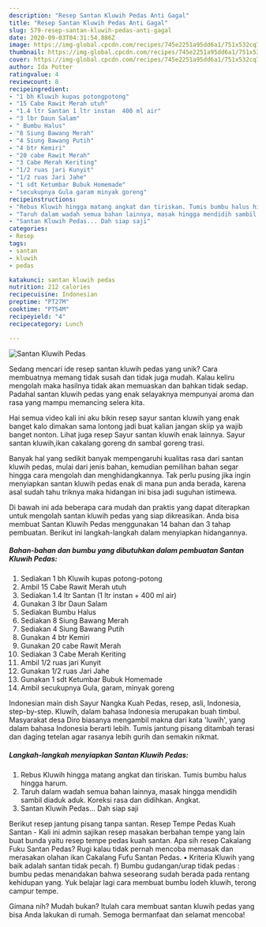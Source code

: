 ```yaml
---
description: "Resep Santan Kluwih Pedas Anti Gagal"
title: "Resep Santan Kluwih Pedas Anti Gagal"
slug: 579-resep-santan-kluwih-pedas-anti-gagal
date: 2020-09-03T04:31:54.886Z
image: https://img-global.cpcdn.com/recipes/745e2251a95dd6a1/751x532cq70/santan-kluwih-pedas-foto-resep-utama.jpg
thumbnail: https://img-global.cpcdn.com/recipes/745e2251a95dd6a1/751x532cq70/santan-kluwih-pedas-foto-resep-utama.jpg
cover: https://img-global.cpcdn.com/recipes/745e2251a95dd6a1/751x532cq70/santan-kluwih-pedas-foto-resep-utama.jpg
author: Ida Potter
ratingvalue: 4
reviewcount: 8
recipeingredient:
- "1 bh Kluwih kupas potongpotong"
- "15 Cabe Rawit Merah utuh"
- "1.4 ltr Santan 1 ltr instan  400 ml air"
- "3 lbr Daun Salam"
- " Bumbu Halus"
- "8 Siung Bawang Merah"
- "4 Siung Bawang Putih"
- "4 btr Kemiri"
- "20 cabe Rawit Merah"
- "3 Cabe Merah Keriting"
- "1/2 ruas jari Kunyit"
- "1/2 ruas Jari Jahe"
- "1 sdt Ketumbar Bubuk Homemade"
- "secukupnya Gula garam minyak goreng"
recipeinstructions:
- "Rebus Kluwih hingga matang angkat dan tiriskan. Tumis bumbu halus hingga harum."
- "Taruh dalam wadah semua bahan lainnya, masak hingga mendidih sambil diaduk aduk. Koreksi rasa dan didihkan. Angkat."
- "Santan Kluwih Pedas... Dah siap saji"
categories:
- Resep
tags:
- santan
- kluwih
- pedas

katakunci: santan kluwih pedas 
nutrition: 212 calories
recipecuisine: Indonesian
preptime: "PT27M"
cooktime: "PT54M"
recipeyield: "4"
recipecategory: Lunch

---
```



![Santan Kluwih Pedas](https://img-global.cpcdn.com/recipes/745e2251a95dd6a1/751x532cq70/santan-kluwih-pedas-foto-resep-utama.jpg)

Sedang mencari ide resep santan kluwih pedas yang unik? Cara membuatnya memang tidak susah dan tidak juga mudah. Kalau keliru mengolah maka hasilnya tidak akan memuaskan dan bahkan tidak sedap. Padahal santan kluwih pedas yang enak selayaknya mempunyai aroma dan rasa yang mampu memancing selera kita.

Hai semua video kali ini aku bikin resep sayur santan kluwih yang enak banget kalo dimakan sama lontong jadi buat kalian jangan skiip ya wajib banget nonton. Lihat juga resep Sayur santan kluwih enak lainnya. Sayur santan kluwih,ikan cakalang goreng dn sambal goreng trasi.

Banyak hal yang sedikit banyak mempengaruhi kualitas rasa dari santan kluwih pedas, mulai dari jenis bahan, kemudian pemilihan bahan segar hingga cara mengolah dan menghidangkannya. Tak perlu pusing jika ingin menyiapkan santan kluwih pedas enak di mana pun anda berada, karena asal sudah tahu triknya maka hidangan ini bisa jadi suguhan istimewa.


Di bawah ini ada beberapa cara mudah dan praktis yang dapat diterapkan untuk mengolah santan kluwih pedas yang siap dikreasikan. Anda bisa membuat Santan Kluwih Pedas menggunakan 14 bahan dan 3 tahap pembuatan. Berikut ini langkah-langkah dalam menyiapkan hidangannya.

<!--inarticleads1-->

##### Bahan-bahan dan bumbu yang dibutuhkan dalam pembuatan Santan Kluwih Pedas:

1. Sediakan 1 bh Kluwih kupas potong-potong
1. Ambil 15 Cabe Rawit Merah utuh
1. Sediakan 1.4 ltr Santan (1 ltr instan + 400 ml air)
1. Gunakan 3 lbr Daun Salam
1. Sediakan  Bumbu Halus
1. Sediakan 8 Siung Bawang Merah
1. Sediakan 4 Siung Bawang Putih
1. Gunakan 4 btr Kemiri
1. Gunakan 20 cabe Rawit Merah
1. Sediakan 3 Cabe Merah Keriting
1. Ambil 1/2 ruas jari Kunyit
1. Gunakan 1/2 ruas Jari Jahe
1. Gunakan 1 sdt Ketumbar Bubuk Homemade
1. Ambil secukupnya Gula, garam, minyak goreng


Indonesian main dish Sayur Nangka Kuah Pedas, resep, asli, Indonesia, step-by-step. Kluwih, dalam bahasa Indonesia merupakan buah timbul. Masyarakat desa Diro biasanya mengambil makna dari kata &#39;luwih&#39;, yang dalam bahasa Indonesia berarti lebih. Tumis jantung pisang ditambah terasi dan daging tetelan agar rasanya lebih gurih dan semakin nikmat. 

<!--inarticleads2-->

##### Langkah-langkah menyiapkan Santan Kluwih Pedas:

1. Rebus Kluwih hingga matang angkat dan tiriskan. Tumis bumbu halus hingga harum.
1. Taruh dalam wadah semua bahan lainnya, masak hingga mendidih sambil diaduk aduk. Koreksi rasa dan didihkan. Angkat.
1. Santan Kluwih Pedas... Dah siap saji


Berikut resep jantung pisang tanpa santan. Resep Tempe Pedas Kuah Santan - Kali ini admin sajikan resep masakan berbahan tempe yang lain buat bunda yaitu resep tempe pedas kuah santan. Apa sih resep Cakalang Fuku Santan Pedas? Rugi kalau tidak pernah mencoba memasak dan merasakan olahan ikan Cakalang Fufu Santan Pedas. • Kriteria Kluwih yang baik adalah santan tidak pecah. f) Bumbu gudangan/urap tidak pedas : bumbu pedas menandakan bahwa seseorang sudah berada pada rentang kehidupan yang. Yuk belajar lagi cara membuat bumbu lodeh kluwih, terong campur tempe. 

Gimana nih? Mudah bukan? Itulah cara membuat santan kluwih pedas yang bisa Anda lakukan di rumah. Semoga bermanfaat dan selamat mencoba!
